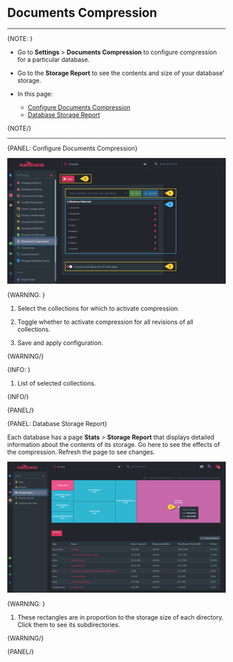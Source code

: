 ﻿# Documents Compression
---

{NOTE: }

* Go to **Settings** > **Documents Compression** to configure compression for a 
particular database.  

* Go to the **Storage Report** to see the contents and size of your database' 
storage.  

* In this page:  
  * [Configure Documents Compression](../../../studio/database/settings/documents-compression#configure-documents-compression)  
  * [Database Storage Report](../../../studio/database/settings/documents-compression#database-storage-report)  

{NOTE/}

---

{PANEL: Configure Documents Compression}

![](images/documents-compression.png)

{WARNING: }

1. Select the collections for which to activate compression.  

2. Toggle whether to activate compression for all revisions of all collections.  

3. Save and apply configuration.  

{WARNING/}

{INFO: }

1. List of selected collections.  

{INFO/}

{PANEL/}

{PANEL: Database Storage Report}

Each database has a page **Stats** > **Storage Report** that displays detailed information 
about the contents of its storage. Go here to see the effects of the compression. Refresh the 
page to see changes.  

![](images/storage-report.png)

{WARNING: }

1. These rectangles are in proportion to the storage size of each directory. Click them to 
see its subdirectories.  

{WARNING/}

{PANEL/}
